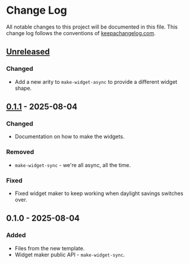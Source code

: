 # Change Log
All notable changes to this project will be documented in this file. This change log follows the conventions of [keepachangelog.com](http://keepachangelog.com/).

## [Unreleased]
### Changed
- Add a new arity to `make-widget-async` to provide a different widget shape.

## [0.1.1] - 2025-08-04
### Changed
- Documentation on how to make the widgets.

### Removed
- `make-widget-sync` - we're all async, all the time.

### Fixed
- Fixed widget maker to keep working when daylight savings switches over.

## 0.1.0 - 2025-08-04
### Added
- Files from the new template.
- Widget maker public API - `make-widget-sync`.

[Unreleased]: https://sourcehost.site/your-name/forkbridge/compare/0.1.1...HEAD
[0.1.1]: https://sourcehost.site/your-name/forkbridge/compare/0.1.0...0.1.1
